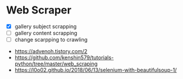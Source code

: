 # Web Scraper

* [x] gallery subject scrapping
* [ ] gallery content scrapping
* [ ] change scarpping to crawling

* https://advenoh.tistory.com/2
* https://github.com/kenshin579/tutorials-python/tree/master/web_scraping
* https://l0o02.github.io/2018/06/13/selenium-with-beautifulsoup-1/